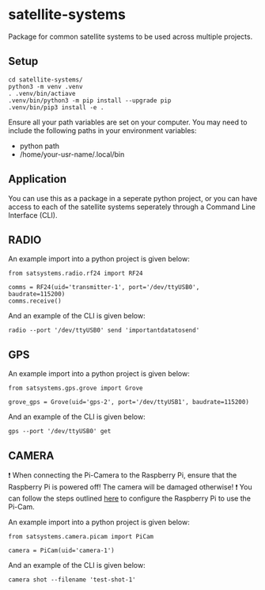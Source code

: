 # satellite-systems
Package for common satellite systems to be used across multiple projects.

## Setup 
```
cd satellite-systems/
python3 -m venv .venv
. .venv/bin/actiave
.venv/bin/python3 -m pip install --upgrade pip
.venv/bin/pip3 install -e .
```

Ensure all your path variables are set on your computer. You may need to include the following paths in your environment variables: 
- python path
- /home/your-usr-name/.local/bin

## Application
You can use this as a package in a seperate python project, or you can have access to each of the satellite systems seperately through a Command Line Interface (CLI). 

## RADIO
An example import into a python project is given below: 

```
from satsystems.radio.rf24 import RF24

comms = RF24(uid='transmitter-1', port='/dev/ttyUSB0', baudrate=115200)
comms.receive()
```
And an example of the CLI is given below: 

```
radio --port '/dev/ttyUSB0' send 'importantdatatosend'
```

## GPS
An example import into a python project is given below: 

```
from satsystems.gps.grove import Grove

grove_gps = Grove(uid='gps-2', port='/dev/ttyUSB1', baudrate=115200)

```
And an example of the CLI is given below: 

```
gps --port '/dev/ttyUSB0' get
```

## CAMERA
:exclamation: When connecting the Pi-Camera to the Raspberry Pi, ensure that the Raspberry Pi is powered off! The camera will be damaged otherwise! :exclamation: You can follow the steps outlined [here](https://projects.raspberrypi.org/en/projects/getting-started-with-picamera/2) to configure the Raspberry Pi to use the Pi-Cam. 

An example import into a python project is given below: 

```
from satsystems.camera.picam import PiCam

camera = PiCam(uid='camera-1')

```
And an example of the CLI is given below: 

```
camera shot --filename 'test-shot-1'
```